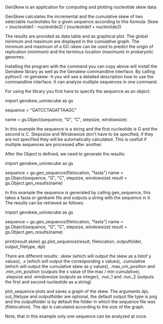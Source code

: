 GenSkew is an application for computing and plotting nucleotide skew data.

GenSkew calculates the incremental and the cumulative skew of two selectable nucleotides for a given sequence according to this formula:
Skew = (nucleotide1 - nucleotide2) / (nucleotide1 + nucleotide2)

The results are provided as data table and as graphical plot. The global minimum and maximum are displayed in the cumulative graph. The minimum and maximum of a GC-skew can be used to predict the origin of replication (minimum) and the terminus location (maximum) in prokaryotic genomes.

Installing the program with the command you can copy above will install the Genskew library as well as the Genskew commandline interface. By calling python3 -m genskew -h you will see a detailed description how to use the commandline interface. It can analyze multiple sequences in one command.

For using the library you first have to specify the aequence as an object: 

import genskew_univiecube as gs

sequence = "GATCCTAGATTAAGC"

name = gs.Object(sequence, "G", "C", stepsize, windowsize)

In this example the sequence is a string and the first nucleotide is G and the second is C. Stepssize and Windowsize don't have to be specified, if they are not specified they will be automatically calculated. This is usefull if multiple sequences are processed after another.

After the Object is defined, we need to generate the results:

import genskew_univiecube as gs


sequence = gs.gen_sequence(filelocation, "fasta")
name = gs.Object(sequence, "G", "C", stepsize, windowsize)
result = gs.Object.gen_results(name)

In this example the sequence is generated by calling gen_sequence, this takes a fasta or genbank file and outputs a string with the sequence in it.
The results can be retrieved as follows:

import genskew_univiecube as gs


sequence = gs.gen_sequence(filelocation, "fasta")
name = gs.Object(sequence, "G", "C", stepsize, windowsize)
result = gs.Object.gen_results(name)

print(result.skew)
gs.plot_sequence(result, filelocation, outputfolder, output_filetype, dpi)

There are different results: .skew (which will output the skew as a listof y values), .x (which will output the corresponding x values), .cumulative (which will output the cumulative skew as y values), .max_cm_position and .min_cm_position (outputs the x value of the max / min cumulative), .stepsize and .windowsize (outputs as integer), .nuc_1 and .nuc_2 (outputs the first and second nucleotide as a string)

plot_sequence plots and saves a graph of the skew. The arguments dpi, out_filetype and outputfolder are optional, the default output file type is png and the outputfolder is by default the folder in which the sequence file was (filelocation). The dpi is calculated according to the size of the graph.

Note, that in this example only one sequence can be analyzed at once.


